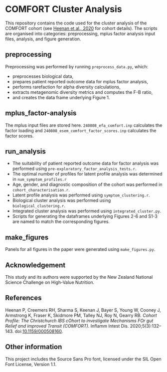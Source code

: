 # COMFORT Cluster Analysis

This repository contains the code used for the cluster analysis of the COMFORT cohort (see [Heenan et al., 2020](https://doi.org/10.1159/000508160) for cohort details). The scripts are organised into categories: preprocessing, mplus factor analysis input files,  analysis, and figure generation. 

## preprocessing
Preprocessing was performed by running `preprocess_data.py`, which:
- preprocesses biological data,
- prepares patient reported outcome data for mplus factor analysis,
- performs rarefaction for alpha diversity calculations,
- extracts metagenomic diversity metrics and computes the F-B ratio,
- and creates the data frame underlying Figure 1.

## mplus_factor-analysis
The mplus input files are stored here. `240808_efa_comfort.inp` calculates the factor loading and `240808_esem_comfort_factor_scores.inp` calculates the factor scores.

## run_analysis
- The suitability of patient reported outcome data for factor analysis was performed using `pre-exploratory_factor_analysis_tests.r`. 
- The optimal number of profiles for latent profile analysis was determined in `num_symptom_profiles.r`
- Age, gender, and diagnostic composition of the cohort was performed in `cohort_characterisation.r`.
- Latent profile analysis was performed using `symptom_clustering.r`.
- Biological cluster analysis was performed using `biological_clustering.r`.
- Integrated cluster analysis was performed using `integrated_cluster.py`.
- Scripts for generating the dataframes underlying Figures 2-6 and S1-3 are named to match the corresponding figures. 

## make_figures
Panels for all figures in the paper were generated using `make_figures.py`.

## Acknowledgement 
This study and its authors were supported by the New Zealand National Science Challenge on High-Value Nutrition. 

## References
Heenan P, Creemers RH, Sharma S, Keenan J, Bayer S, Young W, Cooney J, Armstrong K, Fraser K, Skidmore PM, Talley NJ, Roy N, Gearry RB. *Cohort Profile: The Christchurch IBS cOhort to investigate Mechanisms FOr gut Relief and improved Transit (COMFORT).* Inflamm Intest Dis. 2020;5(3):132–143. doi:[10.1159/000508160](https://doi.org/10.1159/000508160).

## Other information
This project includes the Source Sans Pro font, licensed under the SIL Open Font License, Version 1.1.